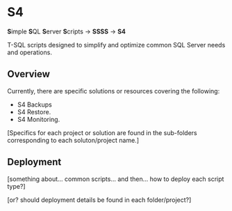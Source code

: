 ﻿# S4
**S**imple **S**QL **S**erver **S**cripts -> **SSSS** -> **S4**

T-SQL scripts designed to simplify and optimize common SQL Server needs and operations. 

## Overview

Currently, there are specific solutions or resources covering the following:
- S4 Backups 
- S4 Restore.
- S4 Monitoring.

[Specifics for each project or solution are found in the sub-folders corresponding to each soluton/project name.]



## Deployment
[something about... common scripts... and then... how to deploy each script type?]

[or? should deployment details be found in each folder/project?]